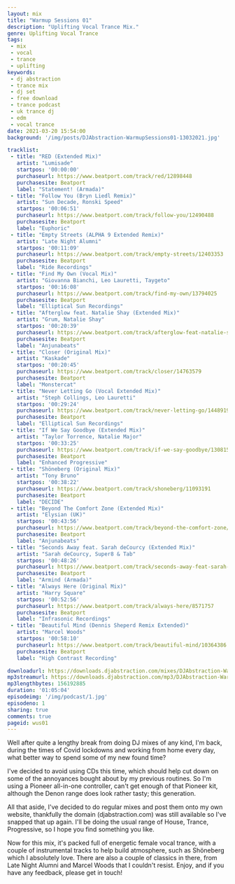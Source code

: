 ```yaml
---
layout: mix
title: "Warmup Sessions 01"
description: "Uplifting Vocal Trance Mix."
genre: Uplifting Vocal Trance
tags:
 - mix
 - vocal
 - trance
 - uplifting
keywords:
 - dj abstraction
 - trance mix
 - dj set
 - free download
 - trance podcast
 - uk trance dj
 - edm
 - vocal trance
date: 2021-03-20 15:54:00
background: '/img/posts/DJAbstraction-WarmupSessions01-13032021.jpg'

tracklist:
 - title: "RED (Extended Mix)"
   artist: "Lumisade"
   startpos: '00:00:00'
   purchaseurl: https://www.beatport.com/track/red/12898448
   purchasesite: Beatport
   label: "Statement! (Armada)"
 - title: "Follow You (Bryn Liedl Remix)"
   artist: "Sun Decade, Ronski Speed"
   startpos: '00:06:51'
   purchaseurl: https://www.beatport.com/track/follow-you/12490488
   purchasesite: Beatport
   label: "Euphoric"
 - title: "Empty Streets (ALPHA 9 Extended Remix)"
   artist: "Late Night Alumni"
   startpos: '00:11:09'
   purchaseurl: https://www.beatport.com/track/empty-streets/12403353
   purchasesite: Beatport
   label: "Ride Recordings"
 - title: "Find My Own (Vocal Mix)"
   artist: "Giovanna Bianchi, Leo Lauretti, Taygeto"
   startpos: '00:16:08'
   purchaseurl: https://www.beatport.com/track/find-my-own/13794025
   purchasesite: Beatport
   label: "Elliptical Sun Recordings"
 - title: "Afterglow feat. Natalie Shay (Extended Mix)"
   artist: "Grum, Natalie Shay"
   startpos: '00:20:39'
   purchaseurl: https://www.beatport.com/track/afterglow-feat-natalie-shay/13199912
   purchasesite: Beatport
   label: "Anjunabeats"
 - title: "Closer (Original Mix)"
   artist: "Kaskade"
   startpos: '00:20:45'
   purchaseurl: https://www.beatport.com/track/closer/14763579
   purchasesite: Beatport
   label: "Monstercat"
 - title: "Never Letting Go (Vocal Extended Mix)"
   artist: "Steph Collings, Leo Lauretti"
   startpos: '00:29:24'
   purchaseurl: https://www.beatport.com/track/never-letting-go/14489198
   purchasesite: Beatport
   label: "Elliptical Sun Recordings"
 - title: "If We Say Goodbye (Extended Mix)"
   artist: "Taylor Torrence, Natalie Major"
   startpos: '00:33:25'
   purchaseurl: https://www.beatport.com/track/if-we-say-goodbye/13081502
   purchasesite: Beatport
   label: "Enhanced Progressive"
 - title: "Shöneberg (Original Mix)"
   artist: "Tony Bruno"
   startpos: '00:38:22'
   purchaseurl: https://www.beatport.com/track/shoneberg/11093191
   purchasesite: Beatport
   label: "DECIDE"
 - title: "Beyond The Comfort Zone (Extended Mix)"
   artist: "Elysian (UK)"
   startpos: '00:43:56'
   purchaseurl: https://www.beatport.com/track/beyond-the-comfort-zone/13627966
   purchasesite: Beatport
   label: "Anjunabeats"
 - title: "Seconds Away feat. Sarah deCourcy (Extended Mix)"
   artist: "Sarah deCourcy, Super8 & Tab"
   startpos: '00:48:26'
   purchaseurl: https://www.beatport.com/track/seconds-away-feat-sarah-decourcy/10206686
   purchasesite: Beatport
   label: "Armind (Armada)"
 - title: "Always Here (Original Mix)"
   artist: "Harry Square"
   startpos: '00:52:56'
   purchaseurl: https://www.beatport.com/track/always-here/8571757
   purchasesite: Beatport
   label: "Infrasonic Recordings"
 - title: "Beautiful Mind (Dennis Sheperd Remix Extended)"
   artist: "Marcel Woods"
   startpos: '00:58:10'
   purchaseurl: https://www.beatport.com/track/beautiful-mind/10364386
   purchasesite: Beatport
   label: "High Contrast Recording"

downloadurl: https://downloads.djabstraction.com/mixes/DJAbstraction-WarmupSessions01-13032021.zip
mp3streamurl: https://downloads.djabstraction.com/mp3/DJAbstraction-WarmupSessions01-13032021.mp3
mp3lengthbytes: 156192885
duration: '01:05:04'
episodeimg: '/img/podcast/1.jpg'
episodeno: 1
sharing: true
comments: true
pageid: wus01
---
```


Well after quite a lengthy break from doing DJ mixes of any kind, I'm back, during the times of Covid lockdowns and working from home every day, what better way to spend some of my new found time?

I've decided to avoid using CDs this time, which should help cut down on some of the annoyances bought about by my previous routines. So I'm using a Pioneer all-in-one controller, can't get enough of that Pioneer kit, although the Denon range does look rather tasty; this generation.

All that aside, I've decided to do regular mixes and post them onto my own website, thankfully the domain (djabstraction.com) was still available so I've snapped that up again. I'll be doing the usual range of House, Trance, Progressive, so I hope you find something you like.

Now for this mix, it's packed full of energetic female vocal trance, with a couple of instrumental tracks to help build atmosphere, such as Shöneberg which I absolutely love. There are also a couple of classics in there, from Late Night Alumni and Marcel Woods that I couldn't resist. Enjoy, and if you have any feedback, please get in touch!